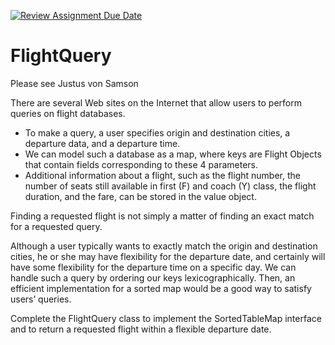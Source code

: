 [![Review Assignment Due Date](https://classroom.github.com/assets/deadline-readme-button-8d59dc4de5201274e310e4c54b9627a8934c3b88527886e3b421487c677d23eb.svg)](https://classroom.github.com/a/qLWulXoF)
# FlightQuery

Please see Justus von Samson

There are several Web sites on the Internet that allow users to perform queries on flight databases. 

* To make a query, a user specifies origin and destination cities, a departure data, and a departure time.
* We can model such a database as a map, where keys are Flight Objects that contain fields corresponding to these 4 parameters.
* Additional information about a flight, such as the flight number, the number of seats still available in first (F) and coach (Y) class, the flight duration, and the fare, can be stored in the value object.

Finding a requested flight is not simply a matter of finding an exact match for a requested query. 

Although a user typically wants to exactly match the origin and destination cities, he or she may have flexibility for the departure date,
and certainly will have some flexibility for the departure time on a specific day.
We can handle such a query by ordering our keys lexicographically. Then, an efficient implementation for a sorted map would be a good way to satisfy users’
queries.

Complete the FlightQuery class to implement the SortedTableMap interface and to return a requested flight within a flexible departure date.
